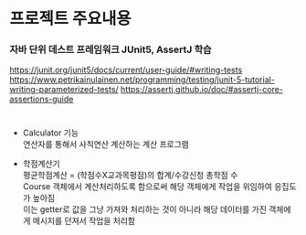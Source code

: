 # 프로젝트 주요내용
### 자바 단위 데스트 프레임워크 JUnit5, AssertJ 학습
https://junit.org/junit5/docs/current/user-guide/#writing-tests
https://www.petrikainulainen.net/programming/testing/junit-5-tutorial-writing-parameterized-tests/
https://assertj.github.io/doc/#assertj-core-assertions-guide

# 
* Calculator 기능
</br>연산자를 통해서 사칙연산 계산하는 계산 프로그램

* 학점계산기
</br>평균학점계산 = (학점수X교과목평점)의 합계/수강신청 총학점 수
</br>Course 객체에서 계산처리하도록 함으로써 해당 객체에게 작업을 위임하여 응집도가 높아짐
</br>이는 getter로 값을 그냥 가져와 처리하는 것이 아니라 해당 데이터를 가진 객체에게 메시지를 던져서 작업을 처리함
